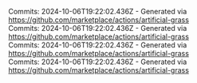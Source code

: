 Commits: 2024-10-06T19:22:02.436Z - Generated via https://github.com/marketplace/actions/artificial-grass
<br>
Commits: 2024-10-06T19:22:02.436Z - Generated via https://github.com/marketplace/actions/artificial-grass
<br>
Commits: 2024-10-06T19:22:02.436Z - Generated via https://github.com/marketplace/actions/artificial-grass
<br>
Commits: 2024-10-06T19:22:02.436Z - Generated via https://github.com/marketplace/actions/artificial-grass
<br>
